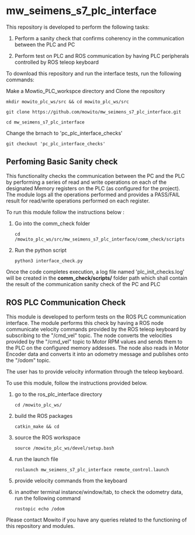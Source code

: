 # mw_seimens_s7_plc_interface
This repository is developed to perform the following tasks:

1. Perform a sanity check that confirms coherency in the communication between the PLC and PC

2. Perform test on PLC and ROS communication by having PLC peripherals controlled by ROS teleop keyboard

To download this repository and run the interface tests, run the following commands:

Make a Mowtio_PLC_workspce directory and Clone the repository

`mkdir mowito_plc_ws/src && cd mowito_plc_ws/src`

`git clone https://github.com/mowito/mw_seimens_s7_plc_interface.git `

`cd mw_seimens_s7_plc_interface`

Change the brnach to 'pc_plc_interface_checks'

`git checkout 'pc_plc_interface_checks'`

Perfoming Basic Sanity check
----------------------------
This functionality checks the communication between the PC and the PLC by performing a series of read and write operations on each of the designated Memory registers on the PLC  (as configured for the project).
The module logs all the operations performed and provides a PASS/FAIL result for read/write operations performed on each register.

To run this module follow the instructions below :

1.  Go into the comm_check folder

    `cd /mowito_plc_ws/src/mw_seimens_s7_plc_interface/comm_check/scripts`

2. Run the python script

    `python3 interface_check.py`

Once the code completes execution, a log file named 'plc_init_checks.log' will be created in the **comm_check/scripts/** folder path which shall contain the result of the communication sanity check of the PC and PLC

ROS PLC Communication Check
---------------------------
This module is developed to perform tests on the ROS PLC communication interface. The module performs this check by having a ROS node communicate velocity commands provided by the ROS teleop keyboard by subscribing to the "/cmd_vel" topic. The node converts the velocities provided by the "/cmd_vel" topic to Motor RPM values and sends them to the PLC on the configured memory addesses.
The node also reads in Motor Encoder data and converts it into an odometry message and publishes onto the "/odom" topic.

The user has to provide velocity information through the teleop keyboard.

To use this module, follow the instructions provided below.

1. go to the ros_plc_interface directory

    `cd /mowito_plc_ws/`

2. build the ROS packages

    `catkin_make && cd`

3. source the ROS workspace

    `source /mowito_plc_ws/devel/setup.bash`

4. run the launch file

    `roslaunch mw_seimens_s7_plc_interface remote_control.launch`

5. provide velocity commands from the keyboard

6. in another terminal instance/window/tab, to check the odometry data, run the following command

    `rostopic echo /odom`

Please contact Mowito if you have any queries related to the functioning of this repository and modules.
